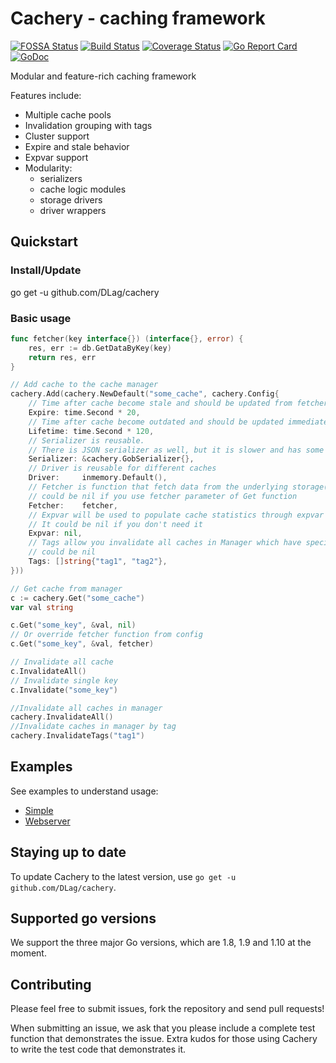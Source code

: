Cachery - caching framework
================================

[![FOSSA Status](https://app.fossa.io/api/projects/git%2Bgithub.com%2FDLag%2Fcachery.svg?type=shield)](https://app.fossa.io/projects/git%2Bgithub.com%2FDLag%2Fcachery?ref=badge_shield)
[![Build Status](https://travis-ci.org/DLag/cachery.svg?branch=master)](https://travis-ci.org/DLag/cachery)
[![Coverage Status](https://coveralls.io/repos/github/DLag/cachery/badge.svg?branch=master)](https://coveralls.io/github/DLag/cachery?branch=master)
[![Go Report Card](https://goreportcard.com/badge/github.com/DLag/cachery)](https://goreportcard.com/report/github.com/DLag/cachery)
[![GoDoc](https://godoc.org/github.com/DLag/cachery?status.svg)](http://godoc.org/github.com/DLag/cachery)

Modular and feature-rich caching framework

Features include:

* Multiple cache pools
* Invalidation grouping with tags
* Cluster support
* Expire and stale behavior
* Expvar support
* Modularity:
  * serializers
  * cache logic modules
  * storage drivers
  * driver wrappers

## Quickstart
### Install/Update
 go get -u github.com/DLag/cachery
### Basic usage
```go
func fetcher(key interface{}) (interface{}, error) {
    res, err := db.GetDataByKey(key)
    return res, err
}

// Add cache to the cache manager
cachery.Add(cachery.NewDefault("some_cache", cachery.Config{
    // Time after cache become stale and should be updated from fetcher in background
    Expire: time.Second * 20,
    // Time after cache become outdated and should be updated immediately
    Lifetime: time.Second * 120,
    // Serializer is reusable.
    // There is JSON serializer as well, but it is slower and has some limitations like nanoseconds in time.Time.
    Serializer: &cachery.GobSerializer{},
    // Driver is reusable for different caches
    Driver:     inmemory.Default(),
    // Fetcher is function that fetch data from the underlying storage(e.g. database)
    // could be nil if you use fetcher parameter of Get function
    Fetcher:    fetcher,
    // Expvar will be used to populate cache statistics through expvar package
    // It could be nil if you don't need it
    Expvar: nil,
    // Tags allow you invalidate all caches in Manager which have specified tags
    // could be nil
    Tags: []string{"tag1", "tag2"},
}))

// Get cache from manager
c := cachery.Get("some_cache")
var val string

c.Get("some_key", &val, nil)
// Or override fetcher function from config
c.Get("some_key", &val, fetcher)

// Invalidate all cache
c.InvalidateAll()
// Invalidate single key
c.Invalidate("some_key")

//Invalidate all caches in manager
cachery.InvalidateAll()
//Invalidate caches in manager by tag
cachery.InvalidateTags("tag1")
```

## Examples
See examples to understand usage:
* [Simple](examples/simple)
* [Webserver](examples/webserver)

## Staying up to date

To update Cachery to the latest version, use `go get -u github.com/DLag/cachery`.

## Supported go versions

We support the three major Go versions, which are 1.8, 1.9 and 1.10 at the moment.

## Contributing

Please feel free to submit issues, fork the repository and send pull requests!

When submitting an issue, we ask that you please include a complete test function that demonstrates the issue.  Extra kudos for those using Cachery to write the test code that demonstrates it.